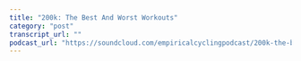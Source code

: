 ```yaml
---
title: "200k: The Best And Worst Workouts"
category: "post"
transcript_url: ""
podcast_url: "https://soundcloud.com/empiricalcyclingpodcast/200k-the-best-and-worst-workouts"
---
```

